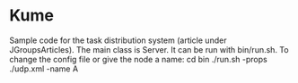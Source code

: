 Kume
================

Sample code for the task distribution system (article under JGroupsArticles). The main class is Server. It
can be run with bin/run.sh. To change the config file or give the node a name:
cd bin
./run.sh -props ./udp.xml -name A


